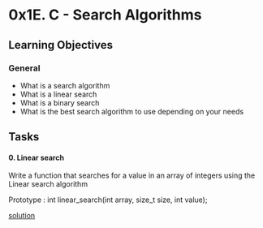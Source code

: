 # 0x1E. C - Search Algorithms

## Learning Objectives

### General

* What is a search algorithm
* What is a linear search
* What is a binary search
* What is the best search algorithm to use depending on your needs

## Tasks

#### 0. Linear search

Write a function that searches for a value in an array of integers using the Linear search algorithm

Prototype : int linear_search(int array, size_t size, int value);

[solution](0-linear.c)
